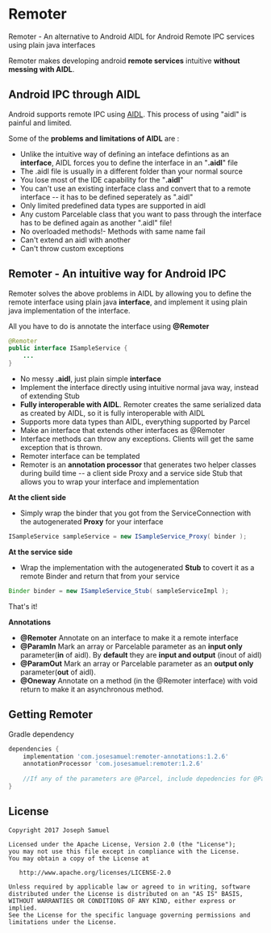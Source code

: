 # Remoter

Remoter  - An alternative to Android AIDL for Android Remote IPC services using plain java interfaces

Remoter makes developing android **remote services** intuitive **without messing with AIDL**.

## Android IPC through AIDL

Android supports remote IPC using [AIDL](https://developer.android.com/guide/components/aidl.html). This process of using "aidl" is painful and limited.

Some of the **problems and limitations of AIDL** are : 

* Unlike the intuitive way of defining an inteface defintions as an **interface**, AIDL forces you to define the interface in an "**.aidl**" file
* The .aidl file is usually in a different folder than your normal source
* You lose most of the IDE capability for the "**.aidl**" 
* You can't use an existing interface class and convert that to a remote interface -- it has to be defined seperately as ".aidl"
* Only limited predefined data types are supported in aidl
* Any custom Parcelable class that you want to pass through the interface has to be defined again as another ".aidl" file!
* No overloaded methods!- Methods with same name fail
* Can't extend an aidl with another
* Can't throw custom exceptions

## Remoter - An intuitive way for Android IPC

Remoter solves the above problems in AIDL by allowing you to define the remote interface using plain java **interface**, and implement it using plain java implementation of the interface.

All you have to do is annotate the interface using **@Remoter**


```java
@Remoter
public interface ISampleService {
    ...
}

```

* No messy **.aidl**, just plain simple **interface**
* Implement the interface directly using intuitive normal java way, instead of extending Stub
* **Fully interoperable with AIDL**. Remoter creates the same serialized data as created by AIDL, so it is fully interoperable with AIDL
* Supports more data types than AIDL, everything supported by Parcel
* Make an interface that extends other interfaces as @Remoter
* Interface methods can throw any exceptions. Clients will get the same exception that is thrown.
* Remoter interface can be templated
* Remoter is an **annotation processor** that generates two helper classes during build time -- a client side Proxy and a service side Stub that allows you to wrap your interface and implementation


**At the client side**

* Simply wrap the binder that you got from the ServiceConnection with the autogenerated **Proxy** for your interface

```java
ISampleService sampleService = new ISampleService_Proxy( binder );

```

**At the service side**

* Wrap the implementation with the autogenerated **Stub** to covert it as a remote Binder and return that from your service

```java
Binder binder = new ISampleService_Stub( sampleServiceImpl );

```

That's it! 


**Annotations**

* **@Remoter** Annotate on an interface to make it a remote interface
* **@ParamIn** Mark an array or Parcelable parameter as an **input only** parameter(**in** of aidl). By **default** they are **input and output** (inout of aidl)
* **@ParamOut** Mark an array or Parcelable parameter as an **output only** parameter(**out** of aidl).
* **@Oneway** Annotate on a method (in the @Remoter interface) with void return to make it an asynchronous method. 



Getting Remoter
--------

Gradle dependency

```groovy
dependencies {
    implementation 'com.josesamuel:remoter-annotations:1.2.6'
    annotationProcessor 'com.josesamuel:remoter:1.2.6'
    
    //If any of the parameters are @Parcel, include depedencies for @Parcel
}
```


License
-------

    Copyright 2017 Joseph Samuel

    Licensed under the Apache License, Version 2.0 (the "License");
    you may not use this file except in compliance with the License.
    You may obtain a copy of the License at

       http://www.apache.org/licenses/LICENSE-2.0

    Unless required by applicable law or agreed to in writing, software
    distributed under the License is distributed on an "AS IS" BASIS,
    WITHOUT WARRANTIES OR CONDITIONS OF ANY KIND, either express or implied.
    See the License for the specific language governing permissions and
    limitations under the License.


